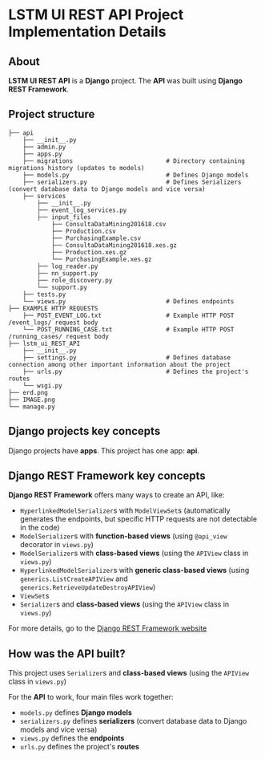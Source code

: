 # LSTM UI REST API Project Implementation Details

## About

**LSTM UI REST API** is a **Django** project. The **API** was built using **Django REST Framework**.

## Project structure

```
├── api
    ├── __init__.py
    ├── admin.py
    ├── apps.py       
    ├── migrations                          # Directory containing migrations history (updates to models)
    ├── models.py                           # Defines Django models
    ├── serializers.py                      # Defines Serializers (convert database data to Django models and vice versa)
    ├── services
        ├── __init__.py
        ├── event_log_services.py
        ├── input_files
            ├── ConsultaDataMining201618.csv
            ├── Production.csv
            ├── PurchasingExample.csv
            ├── ConsultaDataMining201618.xes.gz
            ├── Production.xes.gz
            └── PurchasingExample.xes.gz
        ├── log_reader.py
        ├── nn_support.py
        ├── role_discovery.py
        └── support.py 
    ├── tests.py
    └── views.py                            # Defines endpoints
├── EXAMPLE HTTP REQUESTS
    ├── POST_EVENT_LOG.txt                  # Example HTTP POST /event_logs/ request body
    └── POST_RUNNING_CASE.txt               # Example HTTP POST /running_cases/ request body
├── lstm_ui_REST_API
    ├── __init__.py
    ├── settings.py                         # Defines database connection among other important information about the project
    ├── urls.py                             # Defines the project's routes
    └── wsgi.py
├── erd.png
├── IMAGE.png
└── manage.py
```

## Django projects key concepts

Django projects have **apps**. This project has one app: **api**.

## Django REST Framework key concepts

**Django REST Framework** offers many ways to create an API, like:

* `HyperlinkedModelSerializer`s with `ModelViewSet`s (automatically generates the endpoints, but specific HTTP requests are not detectable in the code)
* `ModelSerializer`s with **function-based views** (using `@api_view` decorator in `views.py`)
* `ModelSerializer`s with **class-based views** (using the `APIView` class in `views.py`)
* `HyperlinkedModelSerializer`s with **generic class-based views** (using `generics.ListCreateAPIView` and `generics.RetrieveUpdateDestroyAPIView`)
* `ViewSet`s
* `Serializer`s and **class-based views** (using the `APIView` class in `views.py`)

For more details, go to the [Django REST Framework website](https://www.django-rest-framework.org)

## How was the API built?

This project uses `Serializer`s and **class-based views** (using the `APIView` class in `views.py`)

For the **API** to work, four main files work together:

* `models.py` defines **Django models**
* `serializers.py` defines **serializers** (convert database data to Django models and vice versa)
* `views.py` defines the **endpoints**
* `urls.py` defines the project's **routes**
